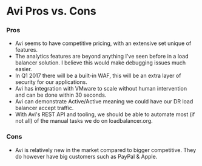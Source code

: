 # Avi Pros vs. Cons


### Pros

- Avi seems to have competitive pricing, with an extensive set unique of features.
- The analytics features are beyond anything I've seen before in a load balancer solution. I believe this would make debugging issues much easier.
- In Q1 2017 there will be a built-in WAF, this will be an extra layer of security for our applications.
- Avi has integration with VMware to scale without human intervention and can be done within 30 seconds.
- Avi can demonstrate Active/Active meaning we could have our DR load balancer accept traffic.
- With Avi's REST API and tooling, we should be able to automate most (if not all) of the manual tasks we do on loadbalancer.org.

### Cons

- Avi is relatively new in the market compared to bigger competitive. They do however have big customers such as PayPal & Apple.